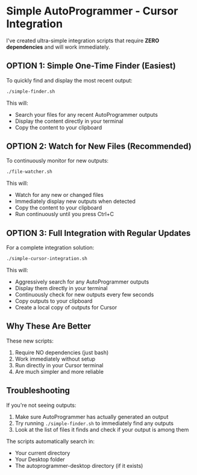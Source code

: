 # Simple AutoProgrammer - Cursor Integration

I've created ultra-simple integration scripts that require **ZERO dependencies** and will work immediately.

## OPTION 1: Simple One-Time Finder (Easiest)

To quickly find and display the most recent output:

```bash
./simple-finder.sh
```

This will:
- Search your files for any recent AutoProgrammer outputs
- Display the content directly in your terminal
- Copy the content to your clipboard

## OPTION 2: Watch for New Files (Recommended)

To continuously monitor for new outputs:

```bash
./file-watcher.sh
```

This will:
- Watch for any new or changed files
- Immediately display new outputs when detected
- Copy the content to your clipboard
- Run continuously until you press Ctrl+C

## OPTION 3: Full Integration with Regular Updates

For a complete integration solution:

```bash
./simple-cursor-integration.sh
```

This will:
- Aggressively search for any AutoProgrammer outputs
- Display them directly in your terminal
- Continuously check for new outputs every few seconds
- Copy outputs to your clipboard
- Create a local copy of outputs for Cursor

## Why These Are Better

These new scripts:
1. Require NO dependencies (just bash)
2. Work immediately without setup
3. Run directly in your Cursor terminal
4. Are much simpler and more reliable

## Troubleshooting

If you're not seeing outputs:

1. Make sure AutoProgrammer has actually generated an output
2. Try running `./simple-finder.sh` to immediately find any outputs
3. Look at the list of files it finds and check if your output is among them

The scripts automatically search in:
- Your current directory
- Your Desktop folder
- The autoprogrammer-desktop directory (if it exists) 